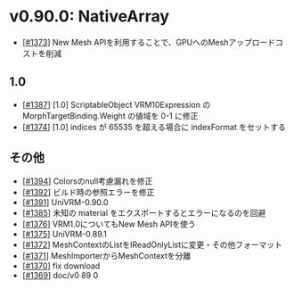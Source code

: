 # v0.90.0: NativeArray

* [[\#1373](https://github.com/vrm-c/UniVRM/pull/1373)] New Mesh APIを利用することで、GPUへのMeshアップロードコストを削減

## 1.0
* [[\#1387](https://github.com/vrm-c/UniVRM/pull/1387)] [1.0] ScriptableObject VRM10Expression の MorphTargetBinding.Weight の値域を 0-1 に修正
* [[\#1374](https://github.com/vrm-c/UniVRM/pull/1374)] [1.0] indices が 65535 を超える場合に indexFormat をセットする

## その他
* [[\#1394](https://github.com/vrm-c/UniVRM/pull/1394)] Colorsのnull考慮漏れを修正
* [[\#1392](https://github.com/vrm-c/UniVRM/pull/1392)] ビルド時の参照エラーを修正
* [[\#1391](https://github.com/vrm-c/UniVRM/pull/1391)] UniVRM-0.90.0
* [[\#1385](https://github.com/vrm-c/UniVRM/pull/1385)] 未知の material をエクスポートするとエラーになるのを回避
* [[\#1376](https://github.com/vrm-c/UniVRM/pull/1376)] VRM1.0についてもNew Mesh APIを使う
* [[\#1375](https://github.com/vrm-c/UniVRM/pull/1375)] UniVRM-0.89.1
* [[\#1372](https://github.com/vrm-c/UniVRM/pull/1372)] MeshContextのListをIReadOnlyListに変更・その他フォーマット
* [[\#1371](https://github.com/vrm-c/UniVRM/pull/1371)] MeshImporterからMeshContextを分離
* [[\#1370](https://github.com/vrm-c/UniVRM/pull/1370)] fix download
* [[\#1369](https://github.com/vrm-c/UniVRM/pull/1369)] doc/v0 89 0
